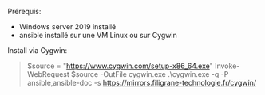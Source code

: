 Prérequis:

- Windows server 2019 installé
- ansible installé sur une VM Linux ou sur Cygwin

Install via Cygwin:

> $source = "https://www.cygwin.com/setup-x86_64.exe"
> Invoke-WebRequest $source -OutFile cygwin.exe
> .\cygwin.exe -q -P ansible,ansible-doc -s https://mirrors.filigrane-technologie.fr/cygwin/

